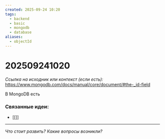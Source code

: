 ```yaml
---
created: 2025-09-24 10:20
tags:
  - backend
  - basic
  - mongodb
  - database
aliases:
  - objectId
---
```

# 202509241020

*Ссылка на исходник или контекст (если есть):* https://www.mongodb.com/docs/manual/core/document/#the-_id-field

В MongoDB есть 
### Связанные идеи:
*   [[]]
---

*Что стоит развить? Какие вопросы возникли?*